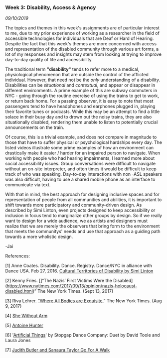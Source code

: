 ### Week 3: Disability, Access & Agency
_09/10/2019_

The topics and themes in this week's assignments are of particular interest to me, due to my prior experience of working as a researcher in the field of accessible technologies for individuals that are Deaf or Hard of Hearing. Despite the fact that this week's themes are more concerned with access and representation of the disabled community through various art forms, a lot of my responses and insights may stem from looking at trying to improve day-to-day quality of life and accessibility.

The traditional term **"disability"** tends to refer more to a medical, physiological phenomenon that are outside the control of the afflicted individual. However, that need not be the _only_ understanding of a disability. Disabilities can be _situational_ and _contextual_, and appear or disappear in different environments. A prime example of this are subway commuters in NYC - going through the routine exercise of using the trains to get to work, or return back home. For a passing observer, it is easy to note that most passengers tend to have headphones and earphones plugged in, playing their favorite tunes or podcasts. While this may be an attempt to find a little solace in their busy day and to drown out the noisy trains, they are also situationally disabled, rendering them unable to listen to potentially crucial announcements on the train.

Of course, this is a trivial example, and does not compare in magnitude to those that have to suffer physical or psychological hardships every day. The listed videos illustrate some prime examples of how an environment can drastically make it easier / harder for an impaired person to navigate. When working with people who had hearing impairments, I learned more about social accessibility issues. Group conversations were difficult to navigate without an on-site interpreter, and often times it would be difficult to keep track of who was speaking. Day-to-day interactions with non -ASL speakers was also difficult, having to use a shared mobile phone as an interface to communicate via text.

With that in mind, the best approach for designing inclusive spaces and for representation of people from all communities and abilities, it is important to shift towards more participatory and community-driven design. As described by Simi Linton, even projects designed to keep accessibility or inclusion in focus tend to marginalize other groups by design. So if we really want to design for a wide audience, we as artists and designers must realize that we are merely the observers that bring form to the environment that meets the communitys' needs and use that approach as a guiding path towards a more wholistic design.

\-Jai

References:

[1] Anne Coates. Disability. Dance. Registry. Dance/NYC in alliance with Dance USA. Feb 27, 2016. [Cultural Territories of Disability by Simi Linton](https://www.dance.nyc/uploads/DanceNYC_DisabilityDanceArtistry_Online.pdf)

[2] Kenny Fries. []“The Nazis’ First Victims Were the Disabled](https://www.nytimes.com/2017/09/13/opinion/nazis-holocaust-disabled.html)” The New York Times. (Sept 13, 2017)

[3] Riva Lehrer. [“Where All Bodies are Exquisite.](https://www.nytimes.com/2017/08/09/opinion/where-all-bodies-are-exquisite.html)” The New York Times. (Aug 9, 2017)

[4] [She Without Arm](https://www.youtube.com/watch?v=UTrb6i7gJAk)

[5] [Antoine Hunter](https://youtu.be/4dAFvoZeaCY)

[6] '[Artificial Things](https://www.youtube.com/watch?v=KaK3ThJSOwg)' by Stopgap Dance Company: Duet by David Toole and Laura Jones

[7] [Judith Butler and Sanaura Taylor Go For A Walk](https://www.youtube.com/watch?v=k0HZaPkF6qE)
